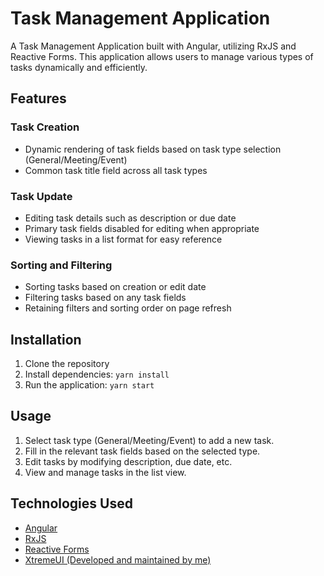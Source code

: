 # Task Management Application

A Task Management Application built with Angular, utilizing RxJS and Reactive Forms. This application allows users to manage various types of tasks dynamically and efficiently.

## Features

### Task Creation

- Dynamic rendering of task fields based on task type selection (General/Meeting/Event)
- Common task title field across all task types

### Task Update

- Editing task details such as description or due date
- Primary task fields disabled for editing when appropriate
- Viewing tasks in a list format for easy reference

### Sorting and Filtering

- Sorting tasks based on creation or edit date
- Filtering tasks based on any task fields
- Retaining filters and sorting order on page refresh

## Installation

1. Clone the repository
2. Install dependencies: `yarn install`
3. Run the application: `yarn start`

## Usage

1. Select task type (General/Meeting/Event) to add a new task.
2. Fill in the relevant task fields based on the selected type.
3. Edit tasks by modifying description, due date, etc.
4. View and manage tasks in the list view.

## Technologies Used

- [Angular](https://angular.io/)
- [RxJS](https://angular.io/guide/rx-library)
- [Reactive Forms](https://angular.io/guide/reactive-forms)
- [XtremeUI (Developed and maintained by me)](https://github.com/itzzritik/XtremeUI)
